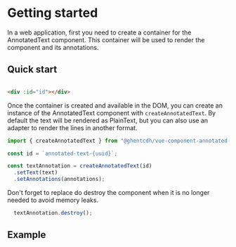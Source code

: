 # Getting started

In a web application, first you need to create a container for the AnnotatedText component. This container will be used
to render the component and its annotations.

## Quick start

```html

<div :id="id"></div>
```

Once the container is created and available in the DOM, you can create an instance of the AnnotatedText component with
`createAnnotatedText`.
By default the text will be rendered as PlainText, but you can also use an adapter to render the lines in another
format.

```ts
import { createAnnotatedText } from "@ghentcdh/vue-component-annotated-text";

const id = `annotated-text-{uuid}`;

const textAnnotation = createAnnotatedText(id)
  .setText(text)
  .setAnnotations(annotations);
``` 

Don't forget to replace do destroy the component when it is no longer needed to avoid memory leaks.

```ts
  textAnnotation.destroy();
```

## Example

<div id="annotated-text-greek"></div>

<script setup>
//
import { onMounted, onUnmounted } from "vue";
import { createAnnotatedText, TextLineAdapter, clearAnnotatedTextCache} from "@ghentcdh/vue-component-annotated-text";
import { greekText } from "@demo";
const id = `annotated-text-greek`;

onMounted(()=> {
    clearAnnotatedTextCache()
    createAnnotatedText(id,  {
        text: TextLineAdapter()
    })
    .setText(greekText.text)
    .setAnnotations(greekText.annotations);
});

</script>

